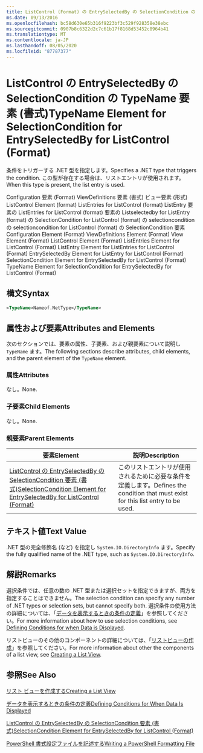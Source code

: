 ```yaml
---
title: ListControl (Format) の EntrySelectedBy の SelectionCondition の TypeName 要素Microsoft Docs
ms.date: 09/13/2016
ms.openlocfilehash: bc58d630e65b316f9223bf3c529f928358e38ebc
ms.sourcegitcommit: 0907b8c6322d2c7c61b17f8168d53452c8964b41
ms.translationtype: MT
ms.contentlocale: ja-JP
ms.lasthandoff: 08/05/2020
ms.locfileid: "87787377"
---
```

# <a name="typename-element-for-selectioncondition-for-entryselectedby-for-listcontrol-format"></a><span data-ttu-id="8a344-102">ListControl の EntrySelectedBy の SelectionCondition の TypeName 要素 (書式)</span><span class="sxs-lookup"><span data-stu-id="8a344-102">TypeName Element for SelectionCondition for EntrySelectedBy for ListControl (Format)</span></span>

<span data-ttu-id="8a344-103">条件をトリガーする .NET 型を指定します。</span><span class="sxs-lookup"><span data-stu-id="8a344-103">Specifies a .NET type that triggers the condition.</span></span> <span data-ttu-id="8a344-104">この型が存在する場合は、リストエントリが使用されます。</span><span class="sxs-lookup"><span data-stu-id="8a344-104">When this type is present, the list entry is used.</span></span>

<span data-ttu-id="8a344-105">Configuration 要素 (Format) ViewDefinitions 要素 (書式) ビュー要素 (形式) ListControl Element (format) ListEntries for ListControl (format) ListEntry 要素の ListEntries for ListControl (format) 要素の Listselectedby for ListEntry (format) の SelectionCondition for ListControl (format) の selectioncondition の selectioncondition for ListControl (format) の SelectionCondition 要素</span><span class="sxs-lookup"><span data-stu-id="8a344-105">Configuration Element (Format) ViewDefinitions Element (Format) View Element (Format) ListControl Element (Format) ListEntries Element for ListControl (Format) ListEntry Element for ListEntries for ListControl (Format) EntrySelectedBy Element for ListEntry for ListControl (Format) SelectionCondition Element for EntrySelectedBy for ListControl (Format) TypeName Element for SelectionCondition for EntrySelectedBy for ListControl (Format)</span></span>

## <a name="syntax"></a><span data-ttu-id="8a344-106">構文</span><span class="sxs-lookup"><span data-stu-id="8a344-106">Syntax</span></span>

```xml
<TypeName>Nameof.NetType</TypeName>
```

## <a name="attributes-and-elements"></a><span data-ttu-id="8a344-107">属性および要素</span><span class="sxs-lookup"><span data-stu-id="8a344-107">Attributes and Elements</span></span>

<span data-ttu-id="8a344-108">次のセクションでは、要素の属性、子要素、および親要素について説明し `TypeName` ます。</span><span class="sxs-lookup"><span data-stu-id="8a344-108">The following sections describe attributes, child elements, and the parent element of the `TypeName` element.</span></span>

### <a name="attributes"></a><span data-ttu-id="8a344-109">属性</span><span class="sxs-lookup"><span data-stu-id="8a344-109">Attributes</span></span>

<span data-ttu-id="8a344-110">なし。</span><span class="sxs-lookup"><span data-stu-id="8a344-110">None.</span></span>

### <a name="child-elements"></a><span data-ttu-id="8a344-111">子要素</span><span class="sxs-lookup"><span data-stu-id="8a344-111">Child Elements</span></span>

<span data-ttu-id="8a344-112">なし。</span><span class="sxs-lookup"><span data-stu-id="8a344-112">None.</span></span>

### <a name="parent-elements"></a><span data-ttu-id="8a344-113">親要素</span><span class="sxs-lookup"><span data-stu-id="8a344-113">Parent Elements</span></span>

|<span data-ttu-id="8a344-114">要素</span><span class="sxs-lookup"><span data-stu-id="8a344-114">Element</span></span>|<span data-ttu-id="8a344-115">説明</span><span class="sxs-lookup"><span data-stu-id="8a344-115">Description</span></span>|
|-------------|-----------------|
|[<span data-ttu-id="8a344-116">ListControl の EntrySelectedBy の SelectionCondition 要素 (書式)</span><span class="sxs-lookup"><span data-stu-id="8a344-116">SelectionCondition Element for EntrySelectedBy for ListControl (Format)</span></span>](./selectioncondition-element-for-entryselectedby-for-listcontrol-format.md)|<span data-ttu-id="8a344-117">このリストエントリが使用されるために必要な条件を定義します。</span><span class="sxs-lookup"><span data-stu-id="8a344-117">Defines the condition that must exist for this list entry to be used.</span></span>|

## <a name="text-value"></a><span data-ttu-id="8a344-118">テキスト値</span><span class="sxs-lookup"><span data-stu-id="8a344-118">Text Value</span></span>

<span data-ttu-id="8a344-119">.NET 型の完全修飾名 (など) を指定し `System.IO.DirectoryInfo` ます。</span><span class="sxs-lookup"><span data-stu-id="8a344-119">Specify the fully qualified name of the .NET type, such as `System.IO.DirectoryInfo`.</span></span>

## <a name="remarks"></a><span data-ttu-id="8a344-120">解説</span><span class="sxs-lookup"><span data-stu-id="8a344-120">Remarks</span></span>

<span data-ttu-id="8a344-121">選択条件では、任意の数の .NET 型または選択セットを指定できますが、両方を指定することはできません。</span><span class="sxs-lookup"><span data-stu-id="8a344-121">The selection condition can specify any number of .NET types or selection sets, but cannot specify both.</span></span> <span data-ttu-id="8a344-122">選択条件の使用方法の詳細については、「[データを表示するときの条件の定義](./defining-conditions-for-displaying-data.md)」を参照してください。</span><span class="sxs-lookup"><span data-stu-id="8a344-122">For more information about how to use selection conditions, see [Defining Conditions for when Data is Displayed](./defining-conditions-for-displaying-data.md).</span></span>

<span data-ttu-id="8a344-123">リストビューのその他のコンポーネントの詳細については、「[リストビューの作成](./creating-a-list-view.md)」を参照してください。</span><span class="sxs-lookup"><span data-stu-id="8a344-123">For more information about other the components of a list view, see [Creating a List View](./creating-a-list-view.md).</span></span>

## <a name="see-also"></a><span data-ttu-id="8a344-124">参照</span><span class="sxs-lookup"><span data-stu-id="8a344-124">See Also</span></span>

[<span data-ttu-id="8a344-125">リスト ビューを作成する</span><span class="sxs-lookup"><span data-stu-id="8a344-125">Creating a List View</span></span>](./creating-a-list-view.md)

[<span data-ttu-id="8a344-126">データを表示するときの条件の定義</span><span class="sxs-lookup"><span data-stu-id="8a344-126">Defining Conditions for When Data Is Displayed</span></span>](./defining-conditions-for-displaying-data.md)

[<span data-ttu-id="8a344-127">ListControl の EntrySelectedBy の SelectionCondition 要素 (書式)</span><span class="sxs-lookup"><span data-stu-id="8a344-127">SelectionCondition Element for EntrySelectedBy for ListControl (Format)</span></span>](./selectioncondition-element-for-entryselectedby-for-listcontrol-format.md)

[<span data-ttu-id="8a344-128">PowerShell 書式設定ファイルを記述する</span><span class="sxs-lookup"><span data-stu-id="8a344-128">Writing a PowerShell Formatting File</span></span>](./writing-a-powershell-formatting-file.md)
